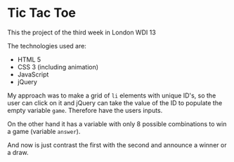# Tic Tac Toe

This the project of the third week in London WDI 13

The technologies used are:

* HTML 5
* CSS 3 (including animation)
* JavaScript
* jQuery

My approach was to make a grid of ``li`` elements with unique ID's, so the user can click on it and jQuery can take the value of the ID to populate the empty variable ``game``. Therefore have the users inputs.

On the other hand it has a variable with only 8 possible combinations to win a game (variable `answer`).

And now is just contrast the first with the second and announce a winner or a draw.